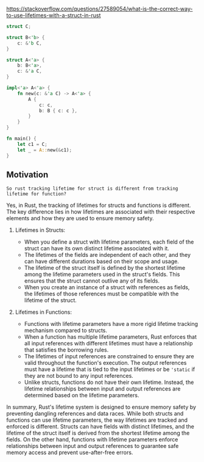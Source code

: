 
https://stackoverflow.com/questions/27589054/what-is-the-correct-way-to-use-lifetimes-with-a-struct-in-rust

```rust
struct C;

struct B<'b> {
    c: &'b C,
}

struct A<'a> {
    b: B<'a>,
    c: &'a C,
}

impl<'a> A<'a> {
    fn new(c: &'a C) -> A<'a> {
        A {
            c: c,
            b: B { c: c },
        }
    }
}

fn main() {
    let c1 = C;
    let _ = A::new(&c1);
}
```




## Motivation



```
So rust tracking lifetime for struct is different from tracking lifetime for function?
```


Yes, in Rust, the tracking of lifetimes for structs and functions is different. The key difference lies in how lifetimes are associated with their respective elements and how they are used to ensure memory safety.

1. Lifetimes in Structs:
   - When you define a struct with lifetime parameters, each field of the struct can have its own distinct lifetime associated with it.
   - The lifetimes of the fields are independent of each other, and they can have different durations based on their scope and usage.
   - The lifetime of the struct itself is defined by the shortest lifetime among the lifetime parameters used in the struct's fields. This ensures that the struct cannot outlive any of its fields.
   - When you create an instance of a struct with references as fields, the lifetimes of those references must be compatible with the lifetime of the struct.

2. Lifetimes in Functions:
   - Functions with lifetime parameters have a more rigid lifetime tracking mechanism compared to structs.
   - When a function has multiple lifetime parameters, Rust enforces that all input references with different lifetimes must have a relationship that satisfies the borrowing rules.
   - The lifetimes of input references are constrained to ensure they are valid throughout the function's execution. The output references must have a lifetime that is tied to the input lifetimes or be `'static` if they are not bound to any input references.
   - Unlike structs, functions do not have their own lifetime. Instead, the lifetime relationships between input and output references are determined based on the lifetime parameters.

In summary, Rust's lifetime system is designed to ensure memory safety by preventing dangling references and data races. While both structs and functions can use lifetime parameters, the way lifetimes are tracked and enforced is different. Structs can have fields with distinct lifetimes, and the lifetime of the struct itself is derived from the shortest lifetime among the fields. On the other hand, functions with lifetime parameters enforce relationships between input and output references to guarantee safe memory access and prevent use-after-free errors.